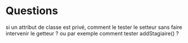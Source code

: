 # Questions

si un attribut de classe est privé, comment le tester le setteur sans faire intervenir le getteur ?
ou par exemple comment tester addStagiaire() ?